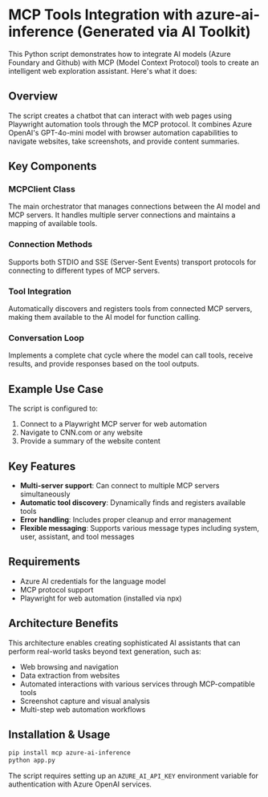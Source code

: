 # MCP Tools Integration with azure-ai-inference (Generated via AI Toolkit)

This Python script demonstrates how to integrate AI models (Azure Foundary and Github) with MCP (Model Context Protocol) 
tools to create an intelligent web exploration assistant. Here's what it does:

## Overview

The script creates a chatbot that can interact with web pages using Playwright automation tools through the MCP protocol. It combines Azure OpenAI's GPT-4o-mini model with browser automation capabilities to navigate websites, take screenshots, and provide content summaries.

## Key Components

### MCPClient Class
The main orchestrator that manages connections between the AI model and MCP servers. It handles multiple server connections and maintains a mapping of available tools.

### Connection Methods
Supports both STDIO and SSE (Server-Sent Events) transport protocols for connecting to different types of MCP servers.

### Tool Integration
Automatically discovers and registers tools from connected MCP servers, making them available to the AI model for function calling.

### Conversation Loop
Implements a complete chat cycle where the model can call tools, receive results, and provide responses based on the tool outputs.

## Example Use Case

The script is configured to:
1. Connect to a Playwright MCP server for web automation
2. Navigate to CNN.com or any website
3. Provide a summary of the website content

## Key Features

- **Multi-server support**: Can connect to multiple MCP servers simultaneously
- **Automatic tool discovery**: Dynamically finds and registers available tools
- **Error handling**: Includes proper cleanup and error management
- **Flexible messaging**: Supports various message types including system, user, assistant, and tool messages

## Requirements

- Azure AI credentials for the language model
- MCP protocol support
- Playwright for web automation (installed via npx)

## Architecture Benefits

This architecture enables creating sophisticated AI assistants that can perform real-world tasks beyond text generation, such as:
- Web browsing and navigation
- Data extraction from websites
- Automated interactions with various services through MCP-compatible tools
- Screenshot capture and visual analysis
- Multi-step web automation workflows

## Installation & Usage

```bash
pip install mcp azure-ai-inference
python app.py
```

The script requires setting up an `AZURE_AI_API_KEY` environment variable for authentication with Azure OpenAI services.
